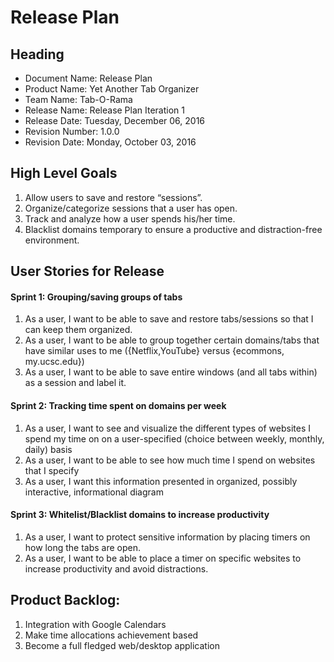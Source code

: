 # Release Plan

## Heading
+ Document Name: Release Plan
+ Product Name: Yet Another Tab Organizer
+ Team Name: Tab-O-Rama
+ Release Name: Release Plan Iteration 1
+ Release Date: Tuesday, December 06, 2016
+ Revision Number: 1.0.0
+ Revision Date: Monday, October 03, 2016

## High Level Goals
1. Allow users to save and restore “sessions”.
2. Organize/categorize sessions that a user has open.
3. Track and analyze how a user spends his/her time.
4. Blacklist domains temporary to ensure a productive and distraction-free environment.

## User Stories for Release
#### Sprint 1: Grouping/saving groups of tabs
1. As a user, I want to be able to save and restore tabs/sessions so that I can keep them organized.
2. As a user, I want to be able to group together certain domains/tabs that have similar uses to me ({Netflix,YouTube} versus {ecommons, my.ucsc.edu})
3. As a user, I want to be able to save entire windows (and all tabs within) as a session and label it.

#### Sprint 2: Tracking time spent on domains per week
1. As a user, I want to see and visualize the different types of websites I spend my time on on a user-specified (choice between weekly, monthly, daily) basis
2. As a user, I want to be able to see how much time I spend on websites that I specify
3. As a user, I want this information presented in organized, possibly interactive, informational diagram

#### Sprint 3: Whitelist/Blacklist domains to increase productivity
1. As a user, I want to protect sensitive information by placing timers on how long the tabs are open.
2. As a user, I want to be able to place a timer on specific websites to increase productivity and avoid distractions.

## Product Backlog:
1. Integration with Google Calendars
2. Make time allocations achievement based
3. Become a full fledged web/desktop application

